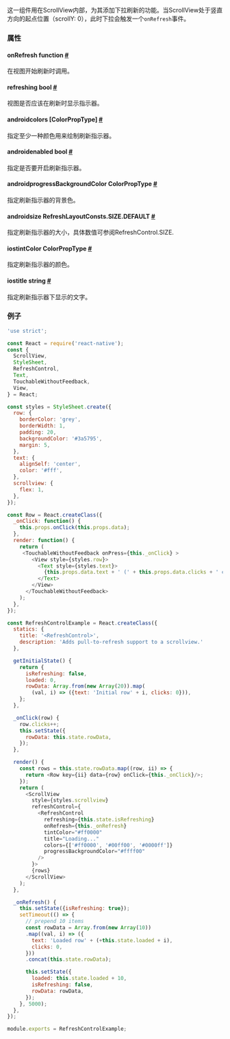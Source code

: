 这一组件用在ScrollView内部，为其添加下拉刷新的功能。当ScrollView处于竖直方向的起点位置（scrollY: 0），此时下拉会触发一个`onRefresh`事件。

### 属性

<div class="prop"><h4 class="propTitle"><a class="anchor" name="onrefresh"></a>onRefresh <span class="propType">function</span>
        <a class="hash-link" href="#onrefresh">#</a></h4>
        <div><p>在视图开始刷新时调用。</p></div>
    </div>
    <div class="prop"><h4 class="propTitle"><a class="anchor" name="refreshing"></a>refreshing <span class="propType">bool</span>
        <a class="hash-link" href="#refreshing">#</a></h4>
        <div><p>视图是否应该在刷新时显示指示器。</p></div>
    </div>
    <div class="prop"><h4 class="propTitle"><a class="anchor" name="colors"></a><span class="platform">android</span>colors
        <span class="propType">[ColorPropType]</span> <a class="hash-link" href="#colors">#</a></h4>
        <div><p>指定至少一种颜色用来绘制刷新指示器。</p></div>
    </div>
    <div class="prop"><h4 class="propTitle"><a class="anchor" name="enabled"></a><span class="platform">android</span>enabled
        <span class="propType">bool</span> <a class="hash-link" href="#enabled">#</a></h4>
        <div><p>指定是否要开启刷新指示器。</p></div>
    </div>
    <div class="prop"><h4 class="propTitle"><a class="anchor" name="progressbackgroundcolor"></a><span class="platform">android</span>progressBackgroundColor
        <span class="propType">ColorPropType</span> <a class="hash-link" href="#progressbackgroundcolor">#</a></h4>
        <div><p>指定刷新指示器的背景色。</p></div>
    </div>
    <div class="prop"><h4 class="propTitle"><a class="anchor" name="size"></a><span class="platform">android</span>size
        <span class="propType">RefreshLayoutConsts.SIZE.DEFAULT</span> <a class="hash-link" href="#size">#</a></h4>
        <div><p>指定刷新指示器的大小，具体数值可参阅RefreshControl.SIZE.</p></div>
    </div>
    <div class="prop"><h4 class="propTitle"><a class="anchor" name="tintcolor"></a><span class="platform">ios</span>tintColor
        <span class="propType">ColorPropType</span> <a class="hash-link" href="#tintcolor">#</a></h4>
        <div><p>指定刷新指示器的颜色。</p></div>
    </div>
    <div class="prop"><h4 class="propTitle"><a class="anchor" name="title"></a><span class="platform">ios</span>title
        <span class="propType">string</span> <a class="hash-link" href="#title">#</a></h4>
        <div><p>指定刷新指示器下显示的文字。</p></div>
</div>

### 例子

```javascript
'use strict';

const React = require('react-native');
const {
  ScrollView,
  StyleSheet,
  RefreshControl,
  Text,
  TouchableWithoutFeedback,
  View,
} = React;

const styles = StyleSheet.create({
  row: {
    borderColor: 'grey',
    borderWidth: 1,
    padding: 20,
    backgroundColor: '#3a5795',
    margin: 5,
  },
  text: {
    alignSelf: 'center',
    color: '#fff',
  },
  scrollview: {
    flex: 1,
  },
});

const Row = React.createClass({
  _onClick: function() {
    this.props.onClick(this.props.data);
  },
  render: function() {
    return (
     <TouchableWithoutFeedback onPress={this._onClick} >
        <View style={styles.row}>
          <Text style={styles.text}>
            {this.props.data.text + ' (' + this.props.data.clicks + ' clicks)'}
          </Text>
        </View>
      </TouchableWithoutFeedback>
    );
  },
});

const RefreshControlExample = React.createClass({
  statics: {
    title: '<RefreshControl>',
    description: 'Adds pull-to-refresh support to a scrollview.'
  },

  getInitialState() {
    return {
      isRefreshing: false,
      loaded: 0,
      rowData: Array.from(new Array(20)).map(
        (val, i) => ({text: 'Initial row' + i, clicks: 0})),
    };
  },

  _onClick(row) {
    row.clicks++;
    this.setState({
      rowData: this.state.rowData,
    });
  },

  render() {
    const rows = this.state.rowData.map((row, ii) => {
      return <Row key={ii} data={row} onClick={this._onClick}/>;
    });
    return (
      <ScrollView
        style={styles.scrollview}
        refreshControl={
          <RefreshControl
            refreshing={this.state.isRefreshing}
            onRefresh={this._onRefresh}
            tintColor="#ff0000"
            title="Loading..."
            colors={['#ff0000', '#00ff00', '#0000ff']}
            progressBackgroundColor="#ffff00"
          />
        }>
        {rows}
      </ScrollView>
    );
  },

  _onRefresh() {
    this.setState({isRefreshing: true});
    setTimeout(() => {
      // prepend 10 items
      const rowData = Array.from(new Array(10))
      .map((val, i) => ({
        text: 'Loaded row' + (+this.state.loaded + i),
        clicks: 0,
      }))
      .concat(this.state.rowData);

      this.setState({
        loaded: this.state.loaded + 10,
        isRefreshing: false,
        rowData: rowData,
      });
    }, 5000);
  },
});

module.exports = RefreshControlExample;
```